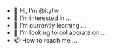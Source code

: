 - 👋 Hi, I’m @ityfw
- 👀 I’m interested in ...
- 🌱 I’m currently learning ...
- 💞️ I’m looking to collaborate on ...
- 📫 How to reach me ...

<!---
ityfw/ityfw is a ✨ special ✨ repository because its `README.md` (this file) appears on your GitHub profile.
You can click the Preview link to take a look at your changes.
--->
